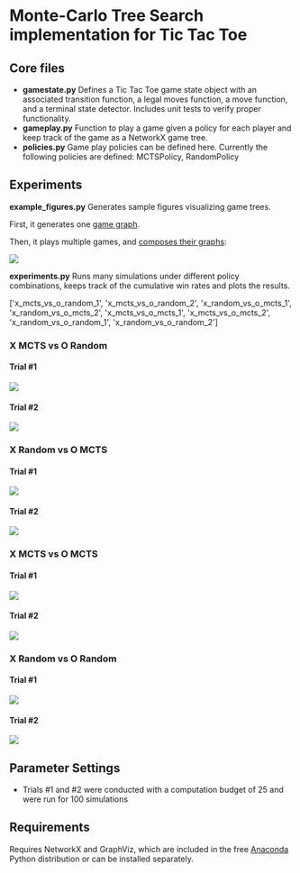 # Monte-Carlo Tree Search implementation for Tic Tac Toe

## Core files
- **gamestate.py** Defines a Tic Tac Toe game state object with an associated transition function, a legal moves function, a move function, and a terminal state detector. Includes unit tests to verify proper functionality.
- **gameplay.py** Function to play a game given a policy for each player and keep track of the game as a NetworkX game tree.
- **policies.py** Game play policies can be defined here. Currently the following policies are defined: MCTSPolicy, RandomPolicy

## Experiments
**example_figures.py** Generates sample figures visualizing game trees.

First, it generates one [game graph](game_graph.png).

Then, it plays multiple games, and [composes their graphs](multiple_game_graph.png):

![](multiple_game_graph.png)

**experiments.py** Runs many simulations under different policy combinations, keeps track of the cumulative win rates and plots the results.

['x_mcts_vs_o_random_1',
         'x_mcts_vs_o_random_2',
         'x_random_vs_o_mcts_1',
         'x_random_vs_o_mcts_2',
         'x_mcts_vs_o_mcts_1',
         'x_mcts_vs_o_mcts_2',
         'x_random_vs_o_random_1',
         'x_random_vs_o_random_2']

### X MCTS vs O Random
#### Trial #1
![](x_mcts_vs_o_random_1.png)

#### Trial #2
![](x_mcts_vs_o_random_2.png)

### X Random vs O MCTS
#### Trial #1
![](x_random_vs_o_mcts_1.png)

#### Trial #2
![](x_random_vs_o_mcts_2.png)

### X MCTS vs O MCTS
#### Trial #1
![](x_mcts_vs_o_mcts_1.png)

#### Trial #2
![](x_mcts_vs_o_mcts_2.png)

### X Random vs O Random
#### Trial #1
![](x_random_vs_o_random_1.png)

#### Trial #2
![](x_random_vs_o_random_2.png)

## Parameter Settings
- Trials #1 and #2 were conducted with a computation budget of 25 and were run for 100 simulations

## Requirements
Requires NetworkX and GraphViz, which are included in the free [Anaconda](https://www.continuum.io/downloads) Python distribution or can be installed separately.
